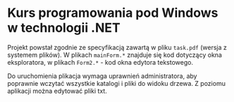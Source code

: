 # Kurs programowania pod Windows w technologii .NET
Projekt powstał zgodnie ze specyfikacją zawartą w pliku ``task.pdf`` (wersja z systemem plików). W plikach ``mainForm.*`` znajduje się kod dotyczący okna eksploratora, w plikach ``Form2.*`` - kod okna edytora tekstowego.

Do uruchomienia plikacja wymaga uprawnień administratora, aby poprawnie wczytać wszystkie katalogi i pliki do widoku drzewa. Z poziomu aplikacji można edytować pliki txt.
